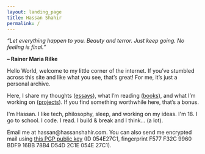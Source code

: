 ```yaml
---
layout: landing_page
title: Hassan Shahir
permalink: /
---
```


<div class="notion-header">
  <p><em>“Let everything happen to you. Beauty and terror. Just keep going. No feeling is final.”</em></p>
  <p><strong>– Rainer Maria Rilke</strong></p>
</div>

<div class="divider"></div>

<p>Hello World, welcome to my little corner of the internet. If you’ve stumbled across this site and like what you see, that’s great! For me, it’s just a personal archive.</p>

<p>
  Here, I share my thoughts (<a href="/essays/">essays</a>),  
  what I’m reading (<a href="/books/">books</a>),  
  and what I’m working on (<a href="/projects/">projects</a>).  
  If you find something worthwhile here, that’s a bonus.
</p>    

<p>
  I'm Hassan. I like tech, philosophy, sleep, and working on my ideas. I'm 18. I go to school. I code. I read. I build &amp; break and I think... (a lot).
</p>

<div class="divider"></div>

<p>
  Email me at hassan@hassanshahir.com. You can also send me encrypted mail using <a href="https://raw.githubusercontent.com/hssnx/hssnx.github.io/refs/heads/main/public/hassan.asc">this PGP public key</a> (ID 054E27C1, fingerprint F577 F32C 9960 BDF9 16BB 78B4 D54D 2C1E 054E 27C1).
</p>

